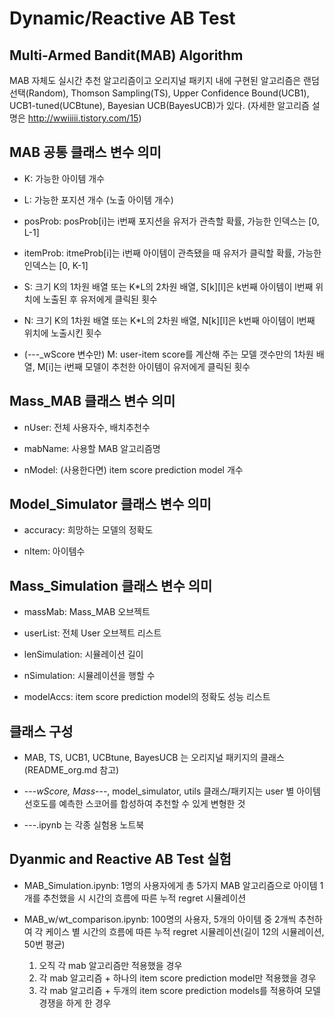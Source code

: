 # Dynamic/Reactive AB Test 


## Multi-Armed Bandit(MAB) Algorithm

MAB 자체도 실시간 추천 알고리즘이고 오리지널 패키지 내에 구현된 알고리즘은 랜덤선택(Random), Thomson Sampling(TS), Upper Confidence Bound(UCB1), UCB1-tuned(UCBtune), Bayesian UCB(BayesUCB)가 있다. (자세한 알고리즘 설명은 http://wwiiiii.tistory.com/15)


## MAB 공통 클래스 변수 의미

* K: 가능한 아이템 개수

* L: 가능한 포지션 개수 (노출 아이템 개수)

* posProb: posProb[i]는 i번째 포지션을 유저가 관측할 확률, 가능한 인덱스는 [0, L-1]

* itemProb: itmeProb[i]는 i번째 아이템이 관측됐을 때 유저가 클릭할 확률, 가능한 인덱스는 [0, K-1]

* S: 크기 K의 1차원 배열 또는 K*L의 2차원 배열, S[k][l]은 k번째 아이템이 l번째 위치에 노출된 후 유저에게 클릭된 횟수

* N: 크기 K의 1차원 배열 또는 K*L의 2차원 배열, N[k][l]은 k번째 아이템이 l번째 위치에 노출시킨 횟수

* (---_wScore 변수만) M: user-item score를 계산해 주는 모델 갯수만의 1차원 배열, M[i]는 i번째 모델이 추천한 아이템이 유저에게 클릭된 횟수 



## Mass_MAB 클래스 변수 의미

* nUser: 전체 사용자수, 배치추천수

* mabName: 사용할 MAB 알고리즘명

* nModel: (사용한다면) item score prediction model 개수


## Model_Simulator 클래스 변수 의미

* accuracy: 희망하는 모델의 정확도

* nItem: 아이템수 



## Mass_Simulation 클래스 변수 의미

* massMab: Mass_MAB 오브젝트

* userList: 전체 User 오브젝트 리스트

* lenSimulation: 시뮬레이션 길이

* nSimulation: 시뮬레이션을 행할 수

* modelAccs: item score prediction model의 정확도 성능 리스트


## 클래스 구성

* MAB, TS, UCB1, UCBtune, BayesUCB 는 오리지널 패키지의 클래스 (README_org.md 참고)

* ---_wScore, Mass_---, model_simulator, utils 클래스/패키지는 user 별 아이템 선호도를 예측한 스코어를 합성하여 추천할 수 있게 변형한 것

* ---.ipynb 는 각종 실험용 노트북



## Dyanmic and Reactive AB Test 실험

* MAB_Simulation.ipynb: 1명의 사용자에게 총 5가지 MAB 알고리즘으로 아이템 1개를 추천했을 시 시간의 흐름에 따른 누적 regret 시뮬레이션

* MAB_w/wt_comparison.ipynb: 100명의 사용자, 5개의 아이템 중 2개씩 추천하여 각 케이스 별 시간의 흐름에 따른 누적 regret 시뮬레이션(길이 12의 시뮬레이션, 50번 평균)

    1. 오직 각 mab 알고리즘만 적용했을 경우
    2. 각 mab 알고리즘 + 하나의 item score prediction model만 적용했을 경우
    3. 각 mab 알고리즘 + 두개의 item score prediction models를 적용하여 모델 경쟁을 하게 한 경우

